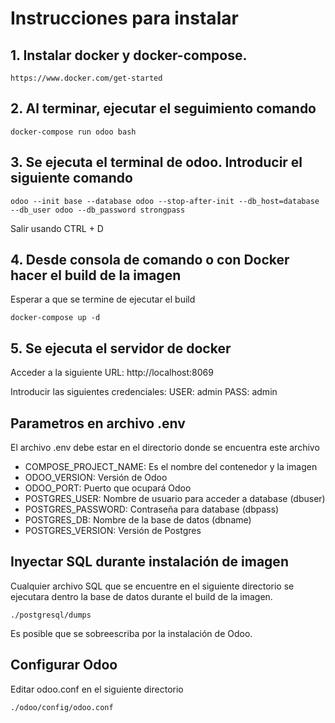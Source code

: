 # Instrucciones para instalar
## 1. Instalar docker y docker-compose. 

```
https://www.docker.com/get-started
```

## 2. Al terminar, ejecutar el seguimiento comando
```
docker-compose run odoo bash
```

## 3. Se ejecuta el terminal de odoo. Introducir el siguiente comando
```
odoo --init base --database odoo --stop-after-init --db_host=database --db_user odoo --db_password strongpass
```

Salir usando CTRL + D

## 4. Desde consola de comando o con Docker hacer el build de la imagen
Esperar a que se termine de ejecutar el build

```
docker-compose up -d
```

## 5. Se ejecuta el servidor de docker
Acceder a la siguiente URL: http://localhost:8069

Introducir las siguientes credenciales:
USER: admin
PASS: admin

## Parametros en archivo .env
El archivo .env debe estar en el directorio donde se encuentra este archivo
- COMPOSE_PROJECT_NAME: Es el nombre del contenedor y la imagen
- ODOO_VERSION: Versión de Odoo
- ODOO_PORT: Puerto que ocupará Odoo
- POSTGRES_USER: Nombre de usuario para acceder a database (dbuser)
- POSTGRES_PASSWORD: Contraseña para database (dbpass)
- POSTGRES_DB: Nombre de la base de datos (dbname)
- POSTGRES_VERSION: Versión de Postgres


## Inyectar SQL durante instalación de imagen
Cualquier archivo SQL que se encuentre en el siguiente directorio se ejecutara dentro la base de datos durante el build de la imagen. 
```
./postgresql/dumps
```
Es posible que se sobreescriba por la instalación de Odoo.

## Configurar Odoo
Editar odoo.conf en el siguiente directorio
```
./odoo/config/odoo.conf
```
